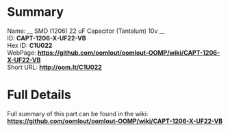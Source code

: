 
Summary
=================
  
Name: __ SMD (1206) 22 uF Capacitor (Tantalum) 10v __    
ID: __CAPT-1206-X-UF22-VB__   
Hex ID: __C1U022__   
WebPage: __https://github.com/oomlout/oomlout-OOMP/wiki/CAPT-1206-X-UF22-VB__   
Short URL: __http://oom.lt/C1U022__   

Full Details
==========================
Full summary of this part can be found in the wiki:   
__https://github.com/oomlout/oomlout-OOMP/wiki/CAPT-1206-X-UF22-VB__    

